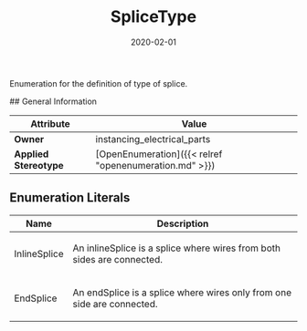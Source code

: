 ﻿---
title: SpliceType
toc: false
type: specs
date: "2020-02-01"
draft: false
specification: VEC
version: 1.2.0
documentType: "Recommendation"
elementType: Class
classes:
  - SpliceType
menu_name: vec-1.2.0
---
<p>Enumeration for the definition of type of splice.  </p>
## General Information

| Attribute               | Value |
|-------------------------|-------|
| **Owner**               | instancing_electrical_parts |
| **Applied Stereotype**  | [OpenEnumeration]({{< relref "openenumeration.md" >}})<br/>  |

## Enumeration Literals
| Name          | **Description** |
|---------------|-----------------|
| InlineSplice | <p>An inlineSplice is a splice where wires from both sides are connected.  </p> |
| EndSplice | <p>An endSplice is a splice where wires only from one side are connected.  </p> |
